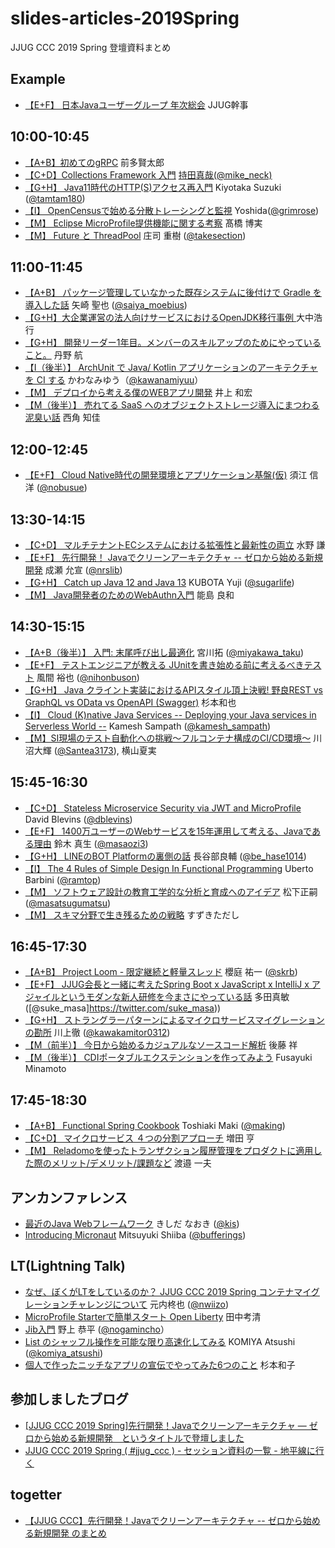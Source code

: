 # slides-articles-2019Spring
JJUG CCC 2019 Spring 登壇資料まとめ

## Example
- [【E+F】 日本Javaユーザーグループ 年次総会](https://ここにスライドURLを入れてね) JJUG幹事

## 10:00-10:45
- [【A+B】初めてのgRPC](https://speakerdeck.com/line_developers/starting-grpc) 前多賢太郎
- [【C+D】Collections Framework 入門](https://www.slideshare.net/mikeneck/jjugccc-2019-spring-collections-framework-jjug-jjugccc-cccc1) [持田真哉(@mike_neck)](https://twitter.com/mike_neck)
- [【G+H】 Java11時代のHTTP(S)アクセス再入門](https://www.slideshare.net/tamrin69/introduction-httpclient-on-java11) Kiyotaka Suzuki ([@tamtam180](https://twitter.com/tamtam180))
- [【I】 OpenCensusで始める分散トレーシングと監視](https://docs.google.com/presentation/d/e/2PACX-1vRotoqhMthVJ6fsAnYIAz04M_-W2HFG43Hc88IXRjlx2WI7z9HB6dGJyj6KhRv-iryz-FD5kxyA0vCr/pub?start=false&loop=false&delayms=3000) Yoshida([@grimrose](https://github.com/grimrose))
- [【M】 Eclipse MicroProfile提供機能に関する考察](https://github.com/jjug-ccc/slides-articles-2019Spring/blob/master/slide/m1a_EclipseMicroProfile.pdf) 髙橋 博実
- [【M】 Future と ThreadPool](https://speakerdeck.com/takesection/futuretothreadpool) 庄司 重樹 ([@takesection](https://twitter.com/takesection)) 

## 11:00-11:45

- [【A+B】 パッケージ管理していなかった既存システムに後付けで Gradle を導入した話](https://speakerdeck.com/saiya_moebius/how-to-setup-gradle-to-improve-legacy-java-system) 矢崎 聖也 ([@saiya_moebius](https://twitter.com/saiya_moebius))
- [【G+H】大企業運営の法人向けサービスにおけるOpenJDK移行事例 ](https://blog.fieldnotes.jp/entry/jjug-ccc-2019-spring) 大中浩行
- [【G+H】 開発リーダー1年目。メンバーのスキルアップのためにやっていること。](https://docs.google.com/presentation/d/1Xx5UPJkmy2dgzRloe8zaGGpEPWk1rhLiAMypK4TKRz8/edit?usp=sharing) 丹野 航
- [【I（後半）】 ArchUnit で Java/ Kotlin アプリケーションのアーキテクチャを CI する](https://speakerdeck.com/kawanamiyuu/jjug-ccc-2019-spring) かわなみゆう（[@kawanamiyuu](https://twitter.com/kawanamiyuu)）
- [【M】 デプロイから考える僕のWEBアプリ開発](https://speakerdeck.com/instreest/think-from-deployment) 井上 和宏
- [【M（後半）】 売れてる SaaS へのオブジェクトストレージ導入にまつわる泥臭い話](https://speakerdeck.com/westc/jjug-ccc-2019-spring) 西角 知佳

## 12:00-12:45

- [【E+F】 Cloud Native時代の開発環境とアプリケーション基盤(仮)](https://speakerdeck.com/nobusue/runtime-for-cloud-native-era) 須江 信洋 ([@nobusue](https://twitter.com/nobusue))

## 13:30-14:15

- [【C+D】 マルチテナントECシステムにおける拡張性と最新性の両立](https://www.slideshare.net/ssusera756b0/ec-146376859) 水野 謙
- [【E+F】 先行開発！ Javaでクリーンアーキテクチャ -- ゼロから始める新規開発](https://speakerdeck.com/nrslib/clean-architecture-with-java) 成瀬 允宣 ([@nrslib](https://twitter.com/nrslib))
- [【G+H】 Catch up Java 12 and Java 13](https://www.slideshare.net/YujiKubota/catch-up-java-12-and-java-13) KUBOTA Yuji ([@sugarlife](https://twitter.com/sugarlife))
- [【M】 Java開発者のためのWebAuthn入門](https://speakerdeck.com/ynojima/webauthn-for-java-developers) 能島 良和

## 14:30-15:15

- [【A+B（後半）】 入門: 末尾呼び出し最適化](https://https://speakerdeck.com/miyakawataku/tail-call-elimination-intro) 宮川拓 ([@miyakawa\_taku](https://twitter.com/miyakawa_taku))
- [【E+F】 テストエンジニアが教える JUnitを書き始める前に考えるべきテスト](https://speakerdeck.com/nihonbuson/jjug-ccc-2019-spring) 風間 裕也 ([@nihonbuson](https://twitter.com/nihonbuson))
- [【G+H】 Java クライント実装におけるAPIスタイル頂上決戦! 野良REST vs GraphQL vs OData vs OpenAPI (Swagger)](https://speakerdeck.com/sugimomoto/java-kuraintoshi-zhuang-niokeruapisutairuding-shang-jue-zhan-ye-liang-rest-vs-graphql-vs-odata-vs-openapi-swagger) 杉本和也
- [【I】 Cloud (K)native Java Services -- Deploying your Java services in Serverless World --](https://slidr.io/kameshsampath/cloud-k-native-java-services-deploying-your-java-services-in-serverless) Kamesh Sampath ([@kamesh_sampath](https://twitter.com/kamesh_sampath))
- [【M】SI現場のテスト自動化への挑戦〜フルコンテナ構成のCI/CD環境〜](https://www.slideshare.net/DaikiKawanuma/sicicd/DaikiKawanuma/sicicd) 川沼大輝 ([@Santea3173](https://twitter.com/Santea3173)), 横山夏実


## 15:45-16:30

- [【C+D】 Stateless Microservice Security via JWT and MicroProfile](https://www.slideshare.net/dblevins1/2019-jjug-ccc-stateless-microservice-security-with-microprofile-jwt) David Blevins ([@dblevins](https://twitter.com/dblevins))
- [【E+F】 1400万ユーザーのWebサービスを15年運用して考える、Javaである理由](https://speakerdeck.com/masao0127s/1400mo-yuzafalsewebsabisuwo-15nian-yun-yong-sitekao-eru-javadearuli-you) 鈴木 真生 ([@masaozi3](https://twitter.com/masaozi3))
- [【G+H】 LINEのBOT Platformの裏側の話](https://speakerdeck.com/line_developers/behind-the-line-bot-platform) 長谷部良輔 ([@be_hase1014](https://twitter.com/be_hase1014))
- [【I】 The 4 Rules of Simple Design In Functional Programming](https://speakerdeck.com/ramtop/4-rules-of-simple-design-in-functional-programming) Uberto Barbini ([@ramtop](https://twitter.com/ramtop))
- [【M】 ソフトウェア設計の教育工学的な分析と育成へのアイデア](https://speakerdeck.com/deffence1776/jjug-2019-spring-fa-biao-zi-liao-sohutoueashe-ji-falsejiao-yu-gong-xue-de-nafen-xi-toyu-cheng-hefalseaidea) 松下正嗣 ([@masatsugumatsu]())
- [【M】 スキマ分野で生き残るための戦略](https://docs.google.com/presentation/d/1JN4hbvTe89G6pwlIndrC3192kh2XKrt51Yjc5Ievt4M/edit) すずきただし

## 16:45-17:30

- [【A+B】 Project Loom - 限定継続と軽量スレッド](https://speakerdeck.com/skrb/project-loom-qing-liang-suretudotoxian-ding-ji-sok) 櫻庭 祐一 ([@skrb](https://twitter.com/skrb))
- [【E+F】 JJUG会長と一緒に考えたSpring Boot x JavaScript x IntelliJ x アジャイルというモダンな新人研修を今まさにやっている話](https://speakerdeck.com/masatoshitada/modern-new-employees-training-spring-boot-javascript-intellij-agile) 多田真敏 ([@suke_masa]https://twitter.com/suke_masa))
-  [【G+H】 ストラングラーパターンによるマイクロサービスマイグレーションの勘所](https://speakerdeck.com/kawakamitor/jjug-ccc-2019-spring) 川上徹 ([@kawakamitor0312](https://twitter.com/kawakamitor0312))
- [【M（前半）】 今日から始めるカジュアルなソースコード解析](https://speakerdeck.com/akiragoto/jjug-ccc-2019-spring) 後藤 祥
- [【M（後半）】 CDIポータブルエクステンションを作ってみよう](https://speakerdeck.com/neverbird/cdipotaburuekusutensiyonwozuo-tutemiyou) Fusayuki Minamoto

## 17:45-18:30

- [【A+B】 Functional Spring Cookbook](https://docs.google.com/presentation/d/1-0NopTfA-CGiCNvKPDOH9ZDMHhazKuoT-_1R69Wp8qs/edit) Toshiaki Maki ([@making](https://twitter.com/making))
- [【C+D】 マイクロサービス ４つの分割アプローチ](https://www.slideshare.net/masuda220/ss-146325870) 増田 亨
- [【M】 Reladomoを使ったトランザクション履歴管理をプロダクトに適用した際のメリット/デメリット/課題など](https://www.slideshare.net/navekazu/reladomo-146647716) 渡邉 一夫

## アンカンファレンス

- [最近のJava Webフレームワーク](https://speakerdeck.com/kishida/java-web-framework-ccc-2019-spr) きしだ なおき ([@kis](https://twitter.com/kis))
- [Introducing Micronaut](https://speakerdeck.com/bufferings/introducing-micronaut) Mitsuyuki Shiiba ([@bufferings](https://twitter.com/bufferings))

## LT(Lightning Talk)

- [なぜ、ぼくがLTをしているのか？ JJUG CCC 2019 Spring コンテナマイグレーションチャレンジについて](https://speakerdeck.com/nwiizo/naze-bokugaltwositeirufalseka) 元内柊也 ([@nwiizo](https://twitter.com/nwiizo))
- [MicroProfile Starterで簡単スタート Open Liberty](https://www.slideshare.net/takakiyo/microprofile-starter-open-liberty?qid=09d4b228-391e-4479-a225-8de2cb1a5a5b&v=&b=&from_search=4) 田中考清
- [Jib入門](https://speakerdeck.com/nogamincho/jibru-men) 野上 恭平 ([@nogamincho](https://twitter.com/nogamincho)）
- [List のシャッフル操作を可能な限り高速化してみる](https://docs.google.com/presentation/d/1OFq1GNGNuQEftFhtAjGgvZs7pciMDs6W0Kto0QtLwwI/edit#slide=id.p) KOMIYA Atsushi ([@komiya_atsushi](https://twitter.com/komiya_atsushi))
- [個人で作ったニッチなアプリの宣伝でやってみた6つのこと](http://www.tomokosugimoto.net/drum/other/jjug_ccc/slide_web.html) 杉本和子

## 参加しましたブログ

- [[JJUG CCC 2019 Spring]先行開発！Javaでクリーンアーキテクチャ — ゼロから始める新規開発　というタイトルで登壇しました](https://nrslib.com/event-after-jjug-ccc-2019-spring/)
- [JJUG CCC 2019 Spring ( #jjug_ccc ) - セッション資料の一覧 - 地平線に行く](https://yujisoftware.hatenablog.com/entry/2019/05/19/040112)

## togetter

- [【JJUG CCC】先行開発！Javaでクリーンアーキテクチャ -- ゼロから始める新規開発 のまとめ](https://togetter.com/li/1356434) 
